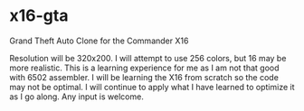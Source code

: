 # x16-gta
Grand Theft Auto Clone for the Commander X16

Resolution will be 320x200.  I will attempt to use 256 colors, but 16 may be more realistic.
This is a learning experience for me as I am not that good with 6502 assembler.  I will be learning
the X16 from scratch so the code may not be optimal.  I will continue to apply what I have learned to 
optimize it as I go along.  Any input is welcome.
